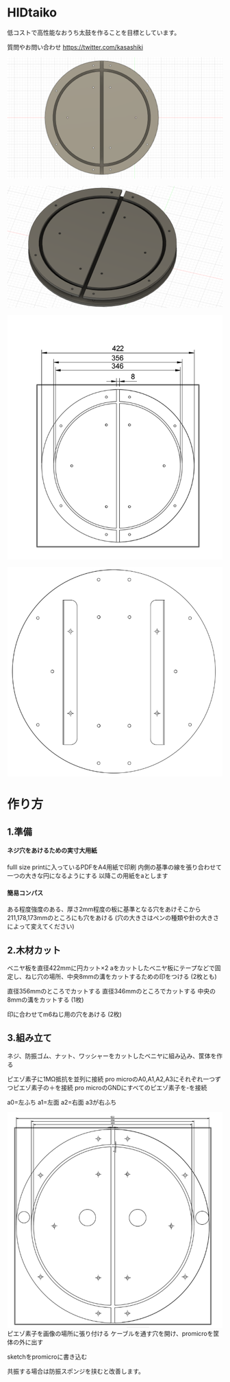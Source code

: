 # HIDtaiko
低コストで高性能なおうち太鼓を作ることを目標としています。

質問やお問い合わせ
https://twitter.com/kasashiki

![c.png](images/images/c.png)

![b.png](images/images/b.png)


![a.png](images/images/a.png)

![e.png](images/images/e.png)

# 作り方

## 1.準備
#### ネジ穴をあけるための実寸大用紙
fulll size printに入っているPDFをA4用紙で印刷
内側の基準の線を張り合わせて一つの大きな円になるようにする
以降この用紙をaとします

#### 簡易コンパス
ある程度強度のある、厚さ2mm程度の板に基準となる穴をあけそこから211,178,173mmのところにも穴をあける
(穴の大きさはペンの種類や針の大きさによって変えてください)

## 2.木材カット
ベニヤ板を直径422mmに円カット×2
aをカットしたベニヤ板にテープなどで固定し、ねじ穴の場所、中央8mmの溝をカットするための印をつける
(2枚とも)

直径356mmのところでカットする
直径346mmのところでカットする
中央の8mmの溝をカットする
(1枚)

印に合わせてm6ねじ用の穴をあける
(2枚)

## 3.組み立て
ネジ、防振ゴム、ナット、ワッシャーをカットしたベニヤに組み込み、筐体を作る

ピエゾ素子に1MΩ抵抗を並列に接続
pro microのA0,A1,A2,A3にそれぞれ一つずつピエゾ素子の＋を接続 
pro microのGNDにすべてのピエゾ素子を-を接続

a0=左ふち a1=左面 a2=右面 a3が右ふち


![f.png](images/images/f.png)
ピエゾ素子を画像の場所に張り付ける
ケーブルを通す穴を開け、promicroを筐体の外に出す

sketchをpromicroに書き込む

共振する場合は防振スポンジを挟むと改善します。



